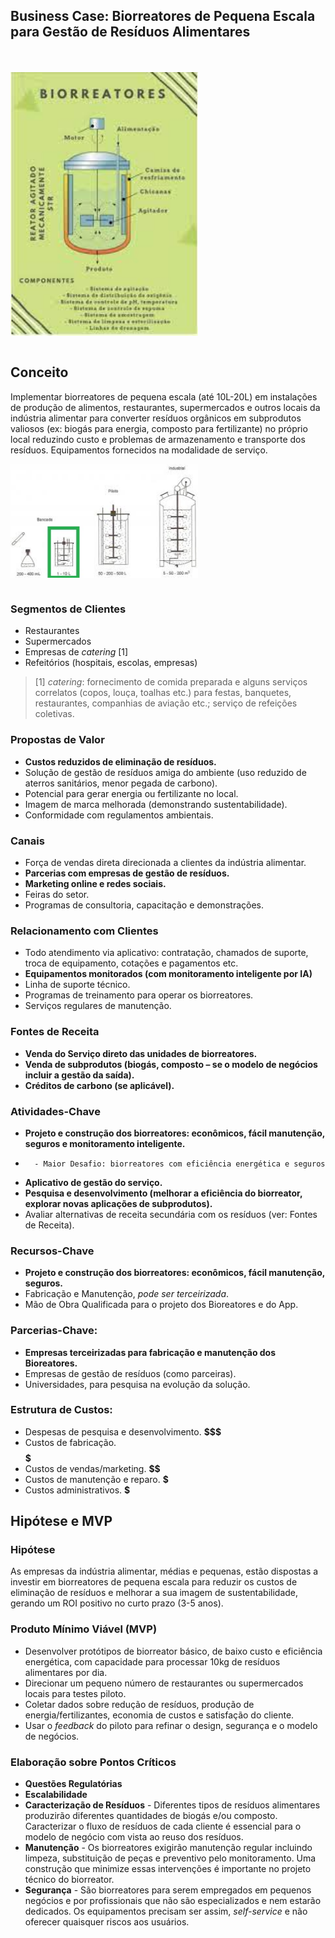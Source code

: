 ## **Business Case: Biorreatores de Pequena Escala para Gestão de Resíduos Alimentares**
<br>
<br>

<img src="https://github.com/Rogerio-mack/work/raw/refs/heads/main/biorreatores2.jfif" width=300, align="center">

<br>
<br>

## **Conceito** 

Implementar biorreatores de pequena escala (até 10L-20L) em instalações de produção de alimentos, restaurantes, 
supermercados e outros locais da indústria alimentar para converter resíduos orgânicos em subprodutos valiosos 
(ex: biogás para energia, composto para fertilizante) no próprio local reduzindo custo e problemas de armazenamento e transporte dos
resíduos. Equipamentos fornecidos na modalidade de serviço.

<img src="https://github.com/Rogerio-mack/work/raw/refs/heads/main/biorreatores.jfif" width=300, align="center">

<br>
<br>

###   **Segmentos de Clientes**
*   Restaurantes
*   Supermercados
*   Empresas de *catering* [1]
*   Refeitórios (hospitais, escolas, empresas)

> [1] *catering*: fornecimento de comida preparada e alguns serviços correlatos (copos, louça, toalhas etc.) para festas, banquetes, restaurantes, companhias de aviação etc.; serviço de refeições coletivas.

### **Propostas de Valor**
*   **Custos reduzidos de eliminação de resíduos.**
*   Solução de gestão de resíduos amiga do ambiente (uso reduzido de aterros sanitários, menor pegada de carbono).
*   Potencial para gerar energia ou fertilizante no local.
*   Imagem de marca melhorada (demonstrando sustentabilidade).
*   Conformidade com regulamentos ambientais.

### **Canais**
*   Força de vendas direta direcionada a clientes da indústria alimentar.
*   **Parcerias com empresas de gestão de resíduos.**
*   **Marketing online e redes sociais.**
*   Feiras do setor.
*   Programas de consultoria, capacitação e demonstrações.

### **Relacionamento com Clientes**
*   Todo atendimento via aplicativo: contratação, chamados de suporte, troca de equipamento, cotações e pagamentos etc.
*   **Equipamentos monitorados (com monitoramento inteligente por IA)**
*   Linha de suporte técnico.
*   Programas de treinamento para operar os biorreatores.
*   Serviços regulares de manutenção.

### **Fontes de Receita**
*   **Venda do Serviço direto das unidades de biorreatores.**
*   **Venda de subprodutos (biogás, composto – se o modelo de negócios incluir a gestão da saída).**
*   **Créditos de carbono (se aplicável).**

### **Atividades-Chave**
*   **Projeto e construção dos biorreatores: econômicos, fácil manutenção, seguros e monitoramento inteligente.**
*       - Maior Desafio: biorreatores com eficiência energética e seguros
*   **Aplicativo de gestão do serviço.**
*   **Pesquisa e desenvolvimento (melhorar a eficiência do biorreator, explorar novas aplicações de subprodutos).**
*   Avaliar alternativas de receita secundária com os resíduos (ver: Fontes de Receita).

### **Recursos-Chave**
*   **Projeto e construção dos biorreatores: econômicos, fácil manutenção, seguros.** 
*   Fabricação e Manutenção, *pode ser terceirizada*.
*   Mão de Obra Qualificada para o projeto dos Bioreatores e do App.
    
### **Parcerias-Chave:**
*   **Empresas terceirizadas para fabricação e manutenção dos Bioreatores.**
*   Empresas de gestão de resíduos (como parceiras).
*   Universidades, para pesquisa na evolução da solução. 

### **Estrutura de Custos:**
*   Despesas de pesquisa e desenvolvimento. **$$$**
*   Custos de fabricação. **$$$$$**
*   Custos de vendas/marketing. **$$**
*   Custos de manutenção e reparo. **$**
*   Custos administrativos. **$**

## **Hipótese e MVP**

### **Hipótese** 
As empresas da indústria alimentar, médias e pequenas, estão dispostas a investir em biorreatores de pequena escala para reduzir os custos de eliminação de resíduos e melhorar a sua imagem de sustentabilidade, gerando um ROI positivo no curto prazo (3-5 anos).
   
###  **Produto Mínimo Viável (MVP)**
*   Desenvolver protótipos de biorreator básico, de baixo custo e eficiência energética, com capacidade para processar 10kg de resíduos alimentares por dia.
*   Direcionar um pequeno número de restaurantes ou supermercados locais para testes piloto.
*   Coletar dados sobre redução de resíduos, produção de energia/fertilizantes, economia de custos e satisfação do cliente.
*   Usar o *feedback* do piloto para refinar o design, segurança e o modelo de negócios.

### **Elaboração sobre Pontos Críticos**
*   **Questões Regulatórias** 
*   **Escalabilidade** 
*   **Caracterização de Resíduos**
        - Diferentes tipos de resíduos alimentares produzirão diferentes quantidades de biogás e/ou composto. Caracterizar o fluxo de resíduos de cada cliente é essencial para o modelo de negócio com vista ao reuso dos resíduos.
*   **Manutenção**
        - Os biorreatores exigirão manutenção regular incluindo limpeza, substituição de peças e preventivo pelo monitoramento. Uma construção que minimize essas intervenções é importante no projeto técnico do biorreator.
*   **Segurança**
        - São biorreatores para serem empregados em pequenos negócios e por profissionais que não são especializados e nem estarão dedicados. Os equipamentos precisam ser assim, *self-service* e não oferecer quaisquer riscos aos usuários. 
    


